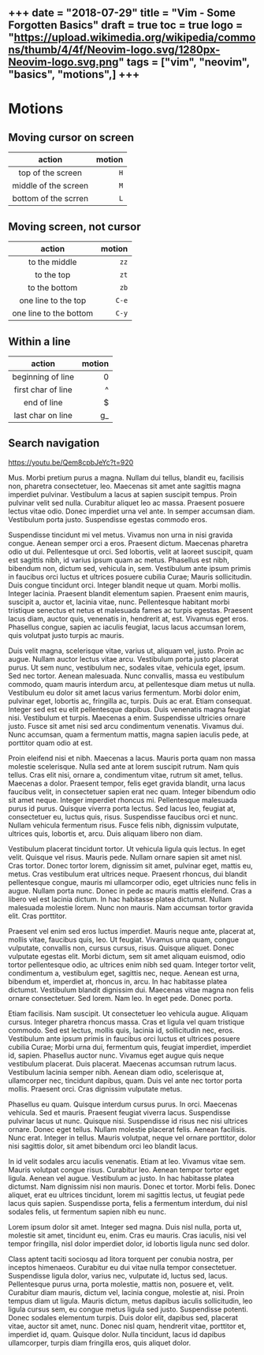 +++
date = "2018-07-29"
title = "Vim - Some Forgotten Basics"
draft = true
toc = true
logo = "https://upload.wikimedia.org/wikipedia/commons/thumb/4/4f/Neovim-logo.svg/1280px-Neovim-logo.svg.png"
tags = ["vim", "neovim", "basics", "motions",]
+++
-----


# Motions

## Moving cursor on screen

| action               | motion |
|:--------------------:|-------:|
| top of the screen    | `H`    |
| middle of the screen | `M`    |
| bottom of the scrren | `L`    |


## Moving screen, not cursor

| action                    | motion    |
|:-------------------------:| ---------:|
| to the middle             | `zz`      |
| to the top                | `zt`      |
| to the bottom             | `zb`      |
| one line to the top       | `C-e`     |
| one line to the bottom    | `C-y`     |

## Within a line

| action             | motion |
|:------------------:|-------:|
| beginning of line  | 0      |
| first char of line | ^      |
| end of line        | $      |
| last char on line  | g_     |


## Search navigation
https://youtu.be/Qem8cpbJeYc?t=920





Mus. Morbi pretium purus a magna. Nullam dui tellus, blandit eu, facilisis non,
pharetra consectetuer, leo. Maecenas sit amet ante sagittis magna imperdiet
pulvinar. Vestibulum a lacus at sapien suscipit tempus. Proin pulvinar velit sed
nulla. Curabitur aliquet leo ac massa. Praesent posuere lectus vitae odio. Donec
imperdiet urna vel ante. In semper accumsan diam. Vestibulum porta justo.
Suspendisse egestas commodo eros.

Suspendisse tincidunt mi vel metus. Vivamus non urna in nisi gravida congue.
Aenean semper orci a eros. Praesent dictum. Maecenas pharetra odio ut dui.
Pellentesque ut orci. Sed lobortis, velit at laoreet suscipit, quam est sagittis
nibh, id varius ipsum quam ac metus. Phasellus est nibh, bibendum non, dictum
sed, vehicula in, sem. Vestibulum ante ipsum primis in faucibus orci luctus et
ultrices posuere cubilia Curae; Mauris sollicitudin. Duis congue tincidunt orci.
Integer blandit neque ut quam. Morbi mollis. Integer lacinia. Praesent blandit
elementum sapien. Praesent enim mauris, suscipit a, auctor et, lacinia vitae,
nunc. Pellentesque habitant morbi tristique senectus et netus et malesuada fames
ac turpis egestas. Praesent lacus diam, auctor quis, venenatis in, hendrerit at,
est. Vivamus eget eros. Phasellus congue, sapien ac iaculis feugiat, lacus lacus
accumsan lorem, quis volutpat justo turpis ac mauris.

Duis velit magna, scelerisque vitae, varius ut, aliquam vel, justo. Proin ac
augue. Nullam auctor lectus vitae arcu. Vestibulum porta justo placerat purus.
Ut sem nunc, vestibulum nec, sodales vitae, vehicula eget, ipsum. Sed nec
tortor. Aenean malesuada. Nunc convallis, massa eu vestibulum commodo, quam
mauris interdum arcu, at pellentesque diam metus ut nulla. Vestibulum eu dolor
sit amet lacus varius fermentum. Morbi dolor enim, pulvinar eget, lobortis ac,
fringilla ac, turpis. Duis ac erat. Etiam consequat. Integer sed est eu elit
pellentesque dapibus. Duis venenatis magna feugiat nisi. Vestibulum et turpis.
Maecenas a enim. Suspendisse ultricies ornare justo. Fusce sit amet nisi sed
arcu condimentum venenatis. Vivamus dui. Nunc accumsan, quam a fermentum mattis,
magna sapien iaculis pede, at porttitor quam odio at est.

Proin eleifend nisi et nibh. Maecenas a lacus. Mauris porta quam non massa
molestie scelerisque. Nulla sed ante at lorem suscipit rutrum. Nam quis tellus.
Cras elit nisi, ornare a, condimentum vitae, rutrum sit amet, tellus. Maecenas a
dolor. Praesent tempor, felis eget gravida blandit, urna lacus faucibus velit,
in consectetuer sapien erat nec quam. Integer bibendum odio sit amet neque.
Integer imperdiet rhoncus mi. Pellentesque malesuada purus id purus. Quisque
viverra porta lectus. Sed lacus leo, feugiat at, consectetuer eu, luctus quis,
risus. Suspendisse faucibus orci et nunc. Nullam vehicula fermentum risus. Fusce
felis nibh, dignissim vulputate, ultrices quis, lobortis et, arcu. Duis aliquam
libero non diam.

Vestibulum placerat tincidunt tortor. Ut vehicula ligula quis lectus. In eget
velit. Quisque vel risus. Mauris pede. Nullam ornare sapien sit amet nisl. Cras
tortor. Donec tortor lorem, dignissim sit amet, pulvinar eget, mattis eu, metus.
Cras vestibulum erat ultrices neque. Praesent rhoncus, dui blandit pellentesque
congue, mauris mi ullamcorper odio, eget ultricies nunc felis in augue. Nullam
porta nunc. Donec in pede ac mauris mattis eleifend. Cras a libero vel est
lacinia dictum. In hac habitasse platea dictumst. Nullam malesuada molestie
lorem. Nunc non mauris. Nam accumsan tortor gravida elit. Cras porttitor.

Praesent vel enim sed eros luctus imperdiet. Mauris neque ante, placerat at,
mollis vitae, faucibus quis, leo. Ut feugiat. Vivamus urna quam, congue
vulputate, convallis non, cursus cursus, risus. Quisque aliquet. Donec vulputate
egestas elit. Morbi dictum, sem sit amet aliquam euismod, odio tortor
pellentesque odio, ac ultrices enim nibh sed quam. Integer tortor velit,
condimentum a, vestibulum eget, sagittis nec, neque. Aenean est urna, bibendum
et, imperdiet at, rhoncus in, arcu. In hac habitasse platea dictumst. Vestibulum
blandit dignissim dui. Maecenas vitae magna non felis ornare consectetuer. Sed
lorem. Nam leo. In eget pede. Donec porta.

Etiam facilisis. Nam suscipit. Ut consectetuer leo vehicula augue. Aliquam
cursus. Integer pharetra rhoncus massa. Cras et ligula vel quam tristique
commodo. Sed est lectus, mollis quis, lacinia id, sollicitudin nec, eros.
Vestibulum ante ipsum primis in faucibus orci luctus et ultrices posuere cubilia
Curae; Morbi urna dui, fermentum quis, feugiat imperdiet, imperdiet id, sapien.
Phasellus auctor nunc. Vivamus eget augue quis neque vestibulum placerat. Duis
placerat. Maecenas accumsan rutrum lacus. Vestibulum lacinia semper nibh. Aenean
diam odio, scelerisque at, ullamcorper nec, tincidunt dapibus, quam. Duis vel
ante nec tortor porta mollis. Praesent orci. Cras dignissim vulputate metus.

Phasellus eu quam. Quisque interdum cursus purus. In orci. Maecenas vehicula.
Sed et mauris. Praesent feugiat viverra lacus. Suspendisse pulvinar lacus ut
nunc. Quisque nisi. Suspendisse id risus nec nisi ultrices ornare. Donec eget
tellus. Nullam molestie placerat felis. Aenean facilisis. Nunc erat. Integer in
tellus. Mauris volutpat, neque vel ornare porttitor, dolor nisi sagittis dolor,
sit amet bibendum orci leo blandit lacus.

In id velit sodales arcu iaculis venenatis. Etiam at leo. Vivamus vitae sem.
Mauris volutpat congue risus. Curabitur leo. Aenean tempor tortor eget ligula.
Aenean vel augue. Vestibulum ac justo. In hac habitasse platea dictumst. Nam
dignissim nisi non mauris. Donec et tortor. Morbi felis. Donec aliquet, erat eu
ultrices tincidunt, lorem mi sagittis lectus, ut feugiat pede lacus quis sapien.
Suspendisse porta, felis a fermentum interdum, dui nisl sodales felis, ut
fermentum sapien nibh eu nunc.

Lorem ipsum dolor sit amet. Integer sed magna. Duis nisl nulla, porta ut,
molestie sit amet, tincidunt eu, enim. Cras eu mauris. Cras iaculis, nisi vel
tempor fringilla, nisl dolor imperdiet dolor, id lobortis ligula nunc sed dolor.

Class aptent taciti sociosqu ad litora torquent per conubia nostra, per inceptos
himenaeos. Curabitur eu dui vitae nulla tempor consectetuer. Suspendisse ligula
dolor, varius nec, vulputate id, luctus sed, lacus. Pellentesque purus urna,
porta molestie, mattis non, posuere et, velit. Curabitur diam mauris, dictum
vel, lacinia congue, molestie at, nisi. Proin tempus diam ut ligula. Mauris
dictum, metus dapibus iaculis sollicitudin, leo ligula cursus sem, eu congue
metus ligula sed justo. Suspendisse potenti. Donec sodales elementum turpis.
Duis dolor elit, dapibus sed, placerat vitae, auctor sit amet, nunc. Donec nisl
quam, hendrerit vitae, porttitor et, imperdiet id, quam. Quisque dolor. Nulla
tincidunt, lacus id dapibus ullamcorper, turpis diam fringilla eros, quis
aliquet dolor.

